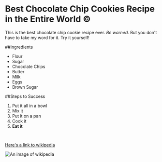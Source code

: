 # Best Chocolate Chip Cookies Recipe in the Entire World &copy;
This is the best chocolate chip cookie recipe ever. _Be warned._ But you don't have to take my word for it. Try it yourself!

##Ingredients
* Flour
* Sugar
* Chocolate Chips
* Butter
* Milk
* Eggs
* Brown Sugar

##Steps to Success
1. Put it all in a bowl
2. Mix it
3. Put it on a pan
4. Cook it
5. **Eat it**


<br />

[Here's a link to wikipedia](https://www.wikipedia.org/)

![An image of wikipedia](https://upload.wikimedia.org/wikipedia/commons/thumb/b/b3/Wikipedia-logo-v2-en.svg/1200px-Wikipedia-logo-v2-en.svg.png)
